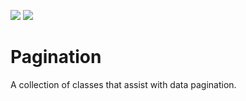 <a href='https://bintray.com/eddmash/maven/pagination/1.0.0/link'><img src='https://api.bintray.com/packages/eddmash/maven/pagination/images/download.svg?version=1.0.0'></a>
<a href='https://bintray.com/eddmash/maven/pagination?source=watch' alt='Get automatic notifications about new "pagination" versions'><img src='https://www.bintray.com/docs/images/bintray_badge_color.png'></a>
# Pagination
A collection of classes that assist with data pagination.